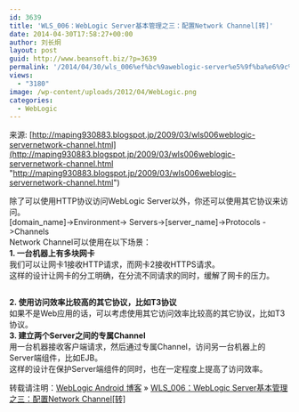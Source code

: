 ```yaml
---
id: 3639
title: 'WLS_006：WebLogic Server基本管理之三：配置Network Channel[转]'
date: 2014-04-30T17:58:27+00:00
author: 刘长炯
layout: post
guid: http://www.beansoft.biz/?p=3639
permalink: '/2014/04/30/wls_006%ef%bc%9aweblogic-server%e5%9f%ba%e6%9c%ac%e7%ae%a1%e7%90%86%e4%b9%8b%e4%b8%89%ef%bc%9a%e9%85%8d%e7%bd%aenetwork-channel%e8%bd%ac/'
views:
  - "3180"
image: /wp-content/uploads/2012/04/WebLogic.png
categories:
  - WebLogic
---
```

来源: [http://maping930883.blogspot.jp/2009/03/wls006weblogic-servernetwork-channel.html](http://maping930883.blogspot.jp/2009/03/wls006weblogic-servernetwork-channel.html "http://maping930883.blogspot.jp/2009/03/wls006weblogic-servernetwork-channel.html")

除了可以使用HTTP协议访问WebLogic Server以外，你还可以使用其它协议来访问。   
[domain\_name]->Environment-> Servers->[server\_name]->Protocols ->Channels   
[<img border="0" alt="" src="http://2.bp.blogspot.com/--zegvqXdiWY/TtiuCOkzBmI/AAAAAAAACO4/5Nv3neFxu_Q/s1600/1.GIF" />](http://2.bp.blogspot.com/--zegvqXdiWY/TtiuCOkzBmI/AAAAAAAACO4/5Nv3neFxu_Q/s1600/1.GIF)   
Network Channel可以使用在以下场景：   
**1. 一台机器上有多块网卡**   
我们可以让网卡1接收HTTP请求，而网卡2接收HTTPS请求。   
这样的设计让网卡的分工明确，在分流不同请求的同时，缓解了网卡的压力。

[<img border="0" alt="" src="http://4.bp.blogspot.com/-qLwAJDZqOKM/TtivgGvhSSI/AAAAAAAACPE/hc7BPsd55uI/s1600/2.GIF" />](http://4.bp.blogspot.com/-qLwAJDZqOKM/TtivgGvhSSI/AAAAAAAACPE/hc7BPsd55uI/s1600/2.GIF)

**2. 使用访问效率比较高的其它协议，比如T3协议**   
如果不是Web应用的话，可以考虑使用其它访问效率比较高的其它协议，比如T3协议。   
**3. 建立两个Server之间的专属Channel**   
用一台机器接收客户端请求，然后通过专属Channel，访问另一台机器上的Server端组件，比如EJB。   
这样的设计在保护Server端组件的同时，也在一定程度上提高了访问效率。   
[<img border="0" alt="" src="http://3.bp.blogspot.com/-4miWPHj281E/TtivgSMT1iI/AAAAAAAACPM/77GjW4B9-LQ/s1600/3.GIF" />](http://3.bp.blogspot.com/-4miWPHj281E/TtivgSMT1iI/AAAAAAAACPM/77GjW4B9-LQ/s1600/3.GIF)

转载请注明：[WebLogic Android 博客](http://www.beansoft.biz) &raquo; [WLS_006：WebLogic Server基本管理之三：配置Network Channel[转]](http://www.beansoft.biz/2014/04/30/wls_006%ef%bc%9aweblogic-server%e5%9f%ba%e6%9c%ac%e7%ae%a1%e7%90%86%e4%b9%8b%e4%b8%89%ef%bc%9a%e9%85%8d%e7%bd%aenetwork-channel%e8%bd%ac/)